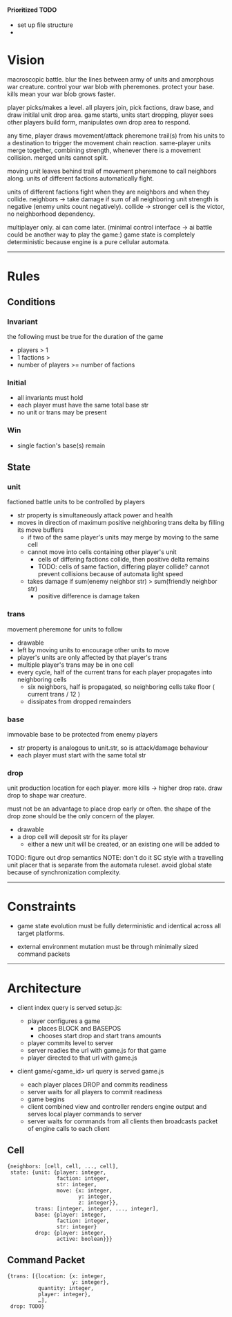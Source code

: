 #### Prioritized TODO


- set up file structure
- 

# Vision

macroscopic battle.  blur the lines between army of units and amorphous war
creature.  control your war blob with pheremones.  protect your base.  kills
mean your war blob grows faster.

player picks/makes a level.  all players join, pick factions, draw base, and
draw initilal unit drop area.  game starts, units start dropping, player
sees other players build form, manipulates own drop area to respond.

any time, player draws movement/attack pheremone trail(s) from his units to a
destination to trigger the movement chain reaction.  same-player units merge
together, combining strength, whenever there is a movement collision.  merged
units cannot split.

moving unit leaves behind trail of movement pheremone to call neighbors along.
units of different factions automatically fight.

units of different factions fight when they are neighbors and when they
collide.  neighbors -> take damage if sum of all neighboring unit strength is
negative (enemy units count negatively).  collide -> stronger cell is the 
victor, no neighborhood dependency.

multiplayer only.  ai can come later.  (minimal control interface -> ai battle
could be another way to play the game:)  game state is completely deterministic
because engine is a pure cellular automata.

- - - -

# Rules

## Conditions

### Invariant

the following must be true for the duration of the game

- players > 1 
- 1 factions > 
- number of players >= number of factions

### Initial

- all invariants must hold
- each player must have the same total base str
- no unit or trans may be present

### Win

- single faction's base(s) remain

## State

### unit

factioned battle units to be controlled by players

- str property is simultaneously attack power and health
- moves in direction of maximum positive neighboring trans delta by filling
  its move buffers
    - if two of the same player's units may merge by moving to the same cell
    - cannot move into cells containing other player's unit
        - cells of differing factions collide, then positive delta remains
        - TODO: cells of same faction, differing player collide? cannot prevent collisions because of automata light speed
    - takes damage if sum(enemy neighbor str) > sum(friendly neighbor str)
        - positive difference is damage taken

### trans

movement pheremone for units to follow

- drawable
- left by moving units to encourage other units to move
- player's units are only affected by that player's trans
- multiple player's trans may be in one cell
- every cycle, half of the current trans for each player propagates into 
  neighboring cells
    - six neighbors, half is propagated, so neighboring cells take 
      floor ( current trans / 12 ) 
    - dissipates from dropped remainders

### base

immovable base to be protected from enemy players

- str property is analogous to unit.str, so is attack/damage behaviour
- each player must start with the same total str

### drop

unit production location for each player.  more kills -> higher drop rate. draw drop to shape war creature.

must not be an advantage to place drop early or often.  the shape of the drop zone should be the only concern of the player.

- drawable
- a drop cell will deposit str for its player
    - either a new unit will be created, or an existing one will be added to
    
TODO: figure out drop semantics
NOTE: don't do it SC style with a travelling unit placer that is separate
  from the automata ruleset.  avoid global state because of synchronization
  complexity.

- - - -

# Constraints

- game state evolution must be fully deterministic and identical across all target platforms.

- external environment mutation must be through minimally sized command packets

- - - -

# Architecture

- client index query is served setup.js:
    - player configures a game
        - places BLOCK and BASEPOS
        - chooses start drop and start trans amounts
    - player commits level to server
    - server readies the url with game.js for that game 
    - player directed to that url with game.js

- client game/<game_id> url query is served game.js
    - each player places DROP and commits readiness
    - server waits for all players to commit readiness
    - game begins
    - client combined view and controller renders engine output and serves
      local player commands to server
    - server waits for commands from all clients then broadcasts packet of
      engine calls to each client

## Cell

    {neighbors: [cell, cell, ..., cell],
     state: {unit: {player: integer,
                    faction: integer,
                    str: integer,
                    move: {x: integer,
                           y: integer,
                           z: integer}},
             trans: [integer, integer, ..., integer],
             base: {player: integer,
                    faction: integer,
                    str: integer}
             drop: {player: integer,
                    active: boolean}}}

## Command Packet

    {trans: [{location: {x: integer,
                         y: integer},
              quantity: integer,
              player: integer},
              …],
     drop: TODO}
